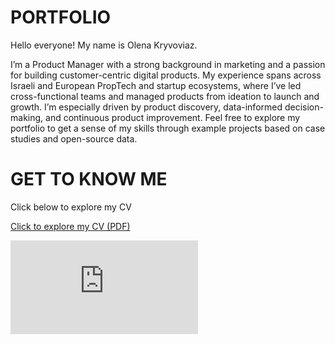 # PORTFOLIO

Hello everyone! My name is Olena Kryvoviaz.

I’m a Product Manager with a strong background in marketing and a passion for building customer-centric digital products. My experience spans across Israeli and European PropTech and startup ecosystems, where I’ve led cross-functional teams and managed products from ideation to launch and growth. I’m especially driven by product discovery, data-informed decision-making, and continuous product improvement. Feel free to explore my portfolio to get a sense of my skills through example projects based on case studies and open-source data.

# GET TO KNOW ME

Click below to explore my CV

<a href="https://github.com/OlenaKryvoviaz/Portfolio/blob/main/Olena%20Kryvoviaz%20Product%20Manager.pdf" target="_blank">Click to explore my CV (PDF)</a>

[![Resume Preview](https://github.com/OlenaKryvoviaz/Portfolio/blob/main/Olena%20Kryvoviaz%20Product%20Manager.pdf?text=Resume+Preview)](https://github.com/OlenaKryvoviaz/Portfolio/blob/main/Olena%20Kryvoviaz%20Product%20Manager.pdf)
